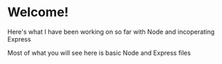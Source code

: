 <h1>Welcome!</h1>
<p>Here's what I have been working on so far with Node and incoperating Express</p>
<p>Most of what you will see here is basic Node and Express files</p>
